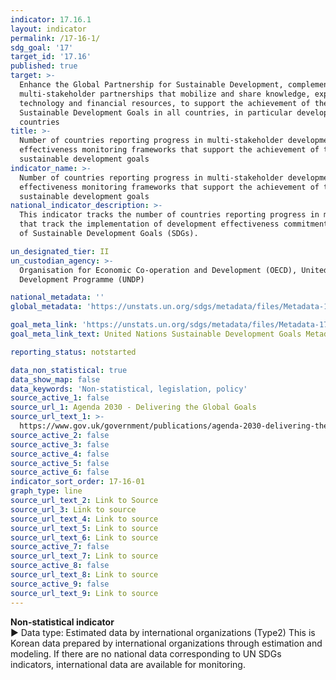 ```yaml
---
indicator: 17.16.1
layout: indicator
permalink: /17-16-1/
sdg_goal: '17'
target_id: '17.16'
published: true
target: >-
  Enhance the Global Partnership for Sustainable Development, complemented by
  multi-stakeholder partnerships that mobilize and share knowledge, expertise,
  technology and financial resources, to support the achievement of the
  Sustainable Development Goals in all countries, in particular developing
  countries
title: >-
  Number of countries reporting progress in multi-stakeholder development
  effectiveness monitoring frameworks that support the achievement of the
  sustainable development goals
indicator_name: >-
  Number of countries reporting progress in multi-stakeholder development
  effectiveness monitoring frameworks that support the achievement of the
  sustainable development goals
national_indicator_description: >-
  This indicator tracks the number of countries reporting progress in multi-stakeholder monitoring frameworks 
  that track the implementation of development effectiveness commitments supporting the achievement 
  of Sustainable Development Goals (SDGs).

un_designated_tier: II
un_custodian_agency: >-
  Organisation for Economic Co-operation and Development (OECD), United Nations
  Development Programme (UNDP)

national_metadata: ''
global_metadata: 'https://unstats.un.org/sdgs/metadata/files/Metadata-17-16-01.pdf'  

goal_meta_link: 'https://unstats.un.org/sdgs/metadata/files/Metadata-17-16-01.pdf'
goal_meta_link_text: United Nations Sustainable Development Goals Metadata (PDF 340 KB)

reporting_status: notstarted

data_non_statistical: true
data_show_map: false
data_keywords: 'Non-statistical, legislation, policy'
source_active_1: false
source_url_1: Agenda 2030 - Delivering the Global Goals
source_url_text_1: >-
  https://www.gov.uk/government/publications/agenda-2030-delivering-the-global-goals
source_active_2: false
source_active_3: false
source_active_4: false
source_active_5: false
source_active_6: false
indicator_sort_order: 17-16-01
graph_type: line
source_url_text_2: Link to Source
source_url_3: Link to source
source_url_text_4: Link to source
source_url_text_5: Link to source
source_url_text_6: Link to source
source_active_7: false
source_url_text_7: Link to source
source_active_8: false
source_url_text_8: Link to source
source_active_9: false
source_url_text_9: Link to source
---
```

**Non-statistical indicator**
<br>
▶ Data type: Estimated data by international organizations (Type2) This is Korean data prepared by international organizations through estimation and modeling. If there are no national data corresponding to UN SDGs indicators, international data are available for monitoring.
